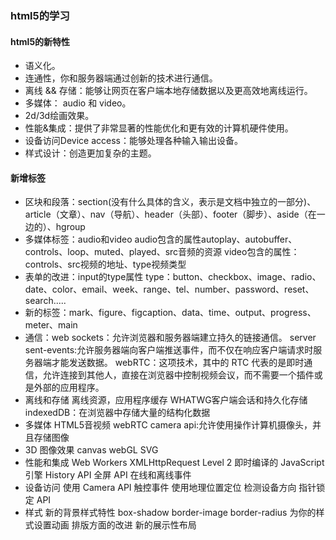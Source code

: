 ### html5的学习
#### html5的新特性
- 语义化。
- 连通性，你和服务器端通过创新的技术进行通信。
- 离线 && 存储：能够让网页在客户端本地存储数据以及更高效地离线运行。
- 多媒体： audio 和 video。
- 2d/3d绘画效果。
- 性能&集成：提供了非常显著的性能优化和更有效的计算机硬件使用。
- 设备访问Device access：能够处理各种输入输出设备。
- 样式设计：创造更加复杂的主题。
#### 新增标签
- 区块和段落：section(没有什么具体的含义，表示是文档中独立的一部分)、
article（文章）、nav（导航）、header（头部）、footer（脚步）、aside（在一边的）、hgroup
- 多媒体标签：audio和video
audio包含的属性autoplay、autobuffer、controls、loop、muted、played、src音频的资源
video包含的属性：controls、src视频的地址、type视频类型
- 表单的改进：input的type属性
type：button、checkbox、image、radio、date、color、email、week、range、tel、number、password、reset、search.....
- 新的标签：mark、figure、figcaption、data、time、output、progress、meter、main
- 通信：web sockets：允许浏览器和服务器端建立持久的链接通信。
server sent-events:允许服务器端向客户端推送事件，而不仅在响应客户端请求时服务器端才能发送数据。
webRTC：这项技术，其中的 RTC 代表的是即时通信，允许连接到其他人，直接在浏览器中控制视频会议，而不需要一个插件或是外部的应用程序。
- 离线和存储
离线资源，应用程序缓存
WHATWG客户端会话和持久化存储
indexedDB：在浏览器中存储大量的结构化数据
- 多媒体
HTML5音视频
webRTC
camera api:允许使用操作计算机摄像头，并且存储图像
- 3D 图像效果
canvas
webGL
SVG
- 性能和集成
Web Workers
XMLHttpRequest Level 2
即时编译的 JavaScript 引擎
History API
全屏 API
在线和离线事件
- 设备访问
使用 Camera API
触控事件
使用地理位置定位
检测设备方向
指针锁定 API
- 样式
新的背景样式特性 box-shadow border-image border-radius
为你的样式设置动画
排版方面的改进
新的展示性布局